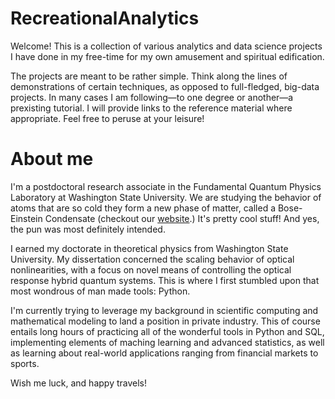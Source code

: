 # RecreationalAnalytics
Welcome! This is a collection of various analytics and data science projects I have done in my free-time for my own amusement and spiritual edification.

The projects are meant to be rather simple. Think along the lines of demonstrations of certain techniques, as opposed to full-fledged, big-data projects. In many cases I am following&mdash;to one degree or another&mdash;a prexisting tutorial. I will provide links to the reference material where appropriate. Feel free to peruse at your leisure! 

# About me
I'm a postdoctoral research associate in the Fundamental Quantum Physics Laboratory at Washington State University. We are studying the behavior of atoms that are so cold they form a new phase of matter, called a Bose-Einstein Condensate (checkout our [website](https://labs.wsu.edu/engels/).) It's pretty cool stuff! And yes, the pun was most definitely intended. 

I earned my doctorate in theoretical physics from Washington State University. My dissertation concerned the scaling behavior of optical nonlinearities, with a focus on novel means of controlling the optical response hybrid quantum systems. This is where I first stumbled upon that most wondrous of man made tools: Python.

I'm currently trying to leverage my background in scientific computing and mathematical modeling to land a position in private industry. This of course entails long hours of practicing all of the wonderful tools in Python and SQL, implementing elements of maching learning and advanced statistics, as well as learning about real-world applications ranging from financial markets to sports.

Wish me luck, and happy travels!

